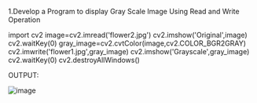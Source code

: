 1.Develop a Program to display Gray Scale Image Using Read and Write Operation

import cv2 
image=cv2.imread('flower2.jpg') cv2.imshow('Original',image) 
cv2.waitKey(0) gray_image=cv2.cvtColor(image,cv2.COLOR_BGR2GRAY) cv2.imwrite('flower1.jpg',gray_image)
cv2.imshow('Grayscale',gray_image)
cv2.waitKey(0) 
cv2.destroyAllWindows() 

OUTPUT:

![image](https://user-images.githubusercontent.com/72332250/104431556-e008bd80-553c-11eb-8f07-3566ab5979a5.png)


